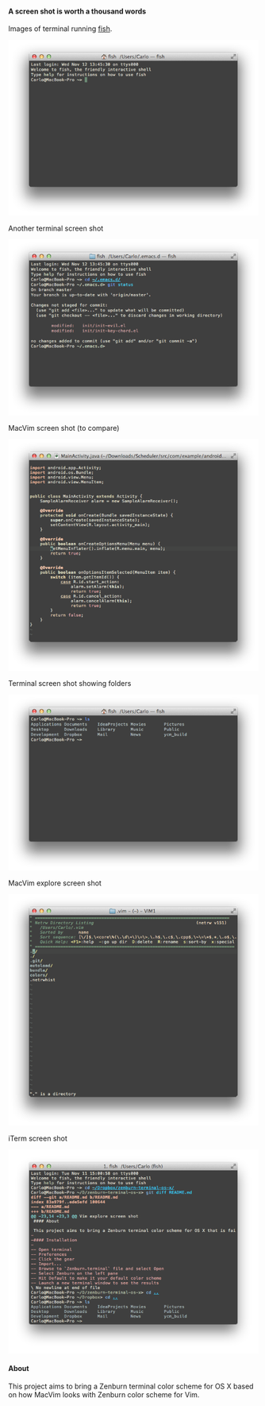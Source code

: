 #### A screen shot is worth a thousand words

Images of terminal running [fish](http://fishshell.com/).

![Screen shot terminal startup](screen-shots/screen-shot-terminal-startup.png)

Another terminal screen shot

![Screen shot terminal example 0](screen-shots/screen-shot-terminal-example-0.png)

MacVim screen shot (to compare)

![Screen shot vim](screen-shots/screen-shot-vim.png)

Terminal screen shot showing folders

![Screen shot terminal folders](screen-shots/screen-shot-terminal-folders.png)

MacVim explore screen shot

![Screen shot vim explore](screen-shots/screen-shot-vim-explore.png)

iTerm screen shot

![Screen shot iTerm](screen-shots/screen-shot-iterm.png)

#### About

This project aims to bring a Zenburn terminal color scheme for OS X based on how MacVim looks with Zenburn color scheme for Vim.
